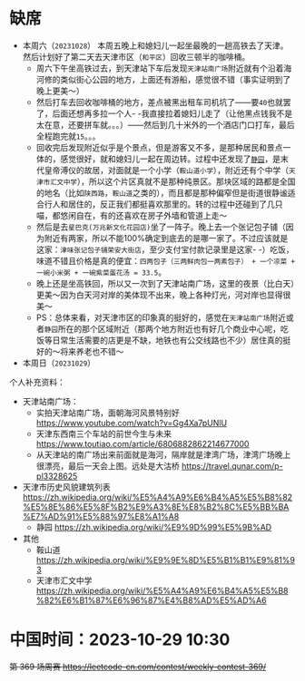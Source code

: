 
# 缺席

- 本周六（`20231028`） 本周五晚上和媳妇儿一起坐最晚的一趟高铁去了天津。然后计划好了第二天去天津市区（`和平区`）回收三顿半的咖啡桶。
  * 周六下午坐高铁过去，到天津站下车后发现`天津站南广场`附近就有个沿着海河修的类似街心公园的地方，上面还有游船，感觉很不错（事实证明到了晚上更美～）
  * 然后打车去回收咖啡桶的地方，差点被黑出租车司机坑了——要`40`也就罢了，后面还想再多拉一个人- -我直接拉着媳妇儿走了（让他黑点钱我不是太在意，还要拼车就。。。）——然后到几十米外的一个酒店门口打车，最后全程跑完就`15`。。。
  * 回收完后发现附近似乎是个景点，但是游客又不多，是那种居民和景点一体的，感觉很好，就和媳妇儿一起在周边转。过程中还发现了[`静园`](https://baike.baidu.com/item/%E9%9D%99%E5%9B%AD/1097540)，是末代皇帝溥仪的故居，对面就是一个小学（`鞍山道小学`），附近还有个中学（`天津市汇文中学`），所以这个片区真就不是那种纯景区。那块区域的路都是全国的地名（比如`陕西路`，`鞍山道`之类的），而且都是那种偏窄但是街道很静谧适合行人和居住的，反正我们都挺喜欢那里的。转的过程中还碰到了几只喵，都悠闲自在，有的还喜欢在房子外墙和管道上走～
  * 然后是去`星巴克(万兆新文化花园店)`坐了一阵子。晚上去一个张记包子铺（因为附近有两家，所以不能100%确定到底去的是哪一家了。不过应该就是这家：`津味张记包子铺荣安大街店`，至少支付宝付款记录里是这家- -）吃饭，味道不错且价格是真的便宜：`四两包子（三两鲜肉包一两素包子） + 一个凉菜 + 一碗小米粥 + 一碗紫菜蛋花汤 = 33.5`。
  * 晚上还是坐高铁回，所以又一次到了天津站南广场，这里的夜景（比白天）更美～因为白天河对岸的美体现不出来，晚上各种灯光，河对岸也显得很美～
  * PS：总体来看，对天津市区的印象真的挺好的，感觉在`天津站南广场`附近或者`静园`所在的那个区域附近（那两个地方附近也有好几个商业中心呢，吃饭等日常生活需要的店更是不缺，地铁也有公交线路也不少）居住真的挺好的～将来养老也不错～
- 本周日（`20231029`）

个人补充资料：
- 天津站南广场：
  * 实拍天津站南广场，面朝海河风景特别好 https://www.youtube.com/watch?v=Gg4Xa7pUNlU
  * 天津东西南三个车站的前世今生与未来 https://www.toutiao.com/article/6806882862214677000
  * 从天津站的南广场出来前面就是海河，隔岸就是津湾广场，津湾广场晚上很漂亮，最后一天会上图。远处是大沽桥 https://travel.qunar.com/p-pl3328625
- 天津市历史风貌建筑列表 https://zh.wikipedia.org/wiki/%E5%A4%A9%E6%B4%A5%E5%B8%82%E5%8E%86%E5%8F%B2%E9%A3%8E%E8%B2%8C%E5%BB%BA%E7%AD%91%E5%88%97%E8%A1%A8
  * 静园 https://zh.wikipedia.org/wiki/%E9%9D%99%E5%9B%AD
- 其他
  * 鞍山道 https://zh.wikipedia.org/wiki/%E9%9E%8D%E5%B1%B1%E9%81%93
  * 天津市汇文中学 https://zh.wikipedia.org/wiki/%E5%A4%A9%E6%B4%A5%E5%B8%82%E6%B1%87%E6%96%87%E4%B8%AD%E5%AD%A6

# 中国时间：2023-10-29 10:30

~~第 369 场周赛 https://leetcode-cn.com/contest/weekly-contest-369/~~
